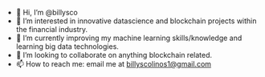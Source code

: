 - 👋 Hi, I’m @billysco
- 👀 I’m interested in innovative datascience and blockchain projects within the financial industry.  
- 🌱 I’m currently improving my machine learning skills/knowledge and learning big data technologies.
- 💞️ I’m looking to collaborate on anything blockchain related.
- 📫 How to reach me: email me at billyscolinos1@gmail.com

<!---
billysco/billysco is a ✨ special ✨ repository because its `README.md` (this file) appears on your GitHub profile.
You can click the Preview link to take a look at your changes.
--->

